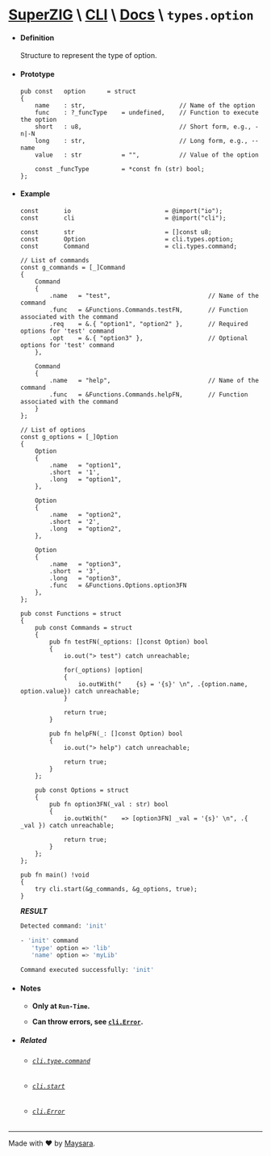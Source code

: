 # **[SuperZIG](https://github.com/Super-ZIG)** \ **[CLI](../../README.md)** \ **[Docs](../readme.md)** \ **`types.option`**

- #### **Definition**

    Structure to represent the type of option.

- #### **Prototype**

    ```zig
    pub const   option      = struct
    {
        name    : str,                          // Name of the option
        func    : ?_funcType    = undefined,    // Function to execute the option
        short   : u8,                           // Short form, e.g., -n|-N
        long    : str,                          // Long form, e.g., --name
        value   : str           = "",           // Value of the option

        const _funcType         = *const fn (str) bool;
    };
    ```

- #### **Example**

    ```zig
    const       io                          = @import("io");
    const       cli                         = @import("cli");

    const       str                         = []const u8;
    const       Option                      = cli.types.option;
    const       Command                     = cli.types.command;
    
    // List of commands
    const g_commands = [_]Command
    {
        Command
        {
            .name   = "test",                           // Name of the command
            .func   = &Functions.Commands.testFN,       // Function associated with the command
            .req    = &.{ "option1", "option2" },       // Required options for 'test' command
            .opt    = &.{ "option3" },                  // Optional options for 'test' command
        },

        Command
        {
            .name   = "help",                           // Name of the command
            .func   = &Functions.Commands.helpFN,       // Function associated with the command
        }
    };

    // List of options
    const g_options = [_]Option
    {
        Option
        {
            .name   = "option1",
            .short  = '1',
            .long   = "option1",
        },

        Option
        {
            .name   = "option2",
            .short  = '2',
            .long   = "option2",
        },

        Option
        {
            .name   = "option3",
            .short  = '3',
            .long   = "option3",
            .func   = &Functions.Options.option3FN
        },
    };

    pub const Functions = struct
    {
        pub const Commands = struct
        {
            pub fn testFN(_options: []const Option) bool
            {
                io.out("> test") catch unreachable;

                for(_options) |option|
                {
                    io.outWith("    {s} = '{s}' \n", .{option.name, option.value}) catch unreachable;
                }

                return true;
            }

            pub fn helpFN(_: []const Option) bool
            {
                io.out("> help") catch unreachable;

                return true;
            }
        };

        pub const Options = struct
        {
            pub fn option3FN(_val : str) bool
            {
                io.outWith("    => [option3FN] _val = '{s}' \n", .{ _val }) catch unreachable;

                return true;
            }
        };
    };
    ```

    ```zig
    pub fn main() !void
    {
        try cli.start(&g_commands, &g_options, true);
    }
    ```

    _**RESULT**_

    ```bash
    Detected command: 'init'

    - 'init' command
       'type' option => 'lib'
       'name' option => 'myLib'

    Command executed successfully: 'init'
    ```
- #### **Notes**

    - **Only at `Run-Time`.**

    - **Can throw errors, see [`cli.Error`](../enums/Error.md).**

- ##### Related

  - ###### [`cli.type.command`](./command.md)

  - ###### [`cli.start`](../func/start.md)

  - ###### [`cli.Error`](../enums/Error.md)

---

Made with ❤️ by [Maysara](http://github.com/maysara-elshewehy).